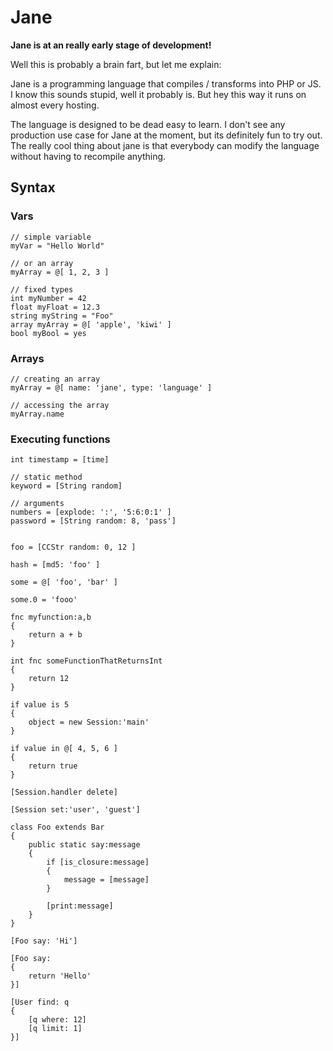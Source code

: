 Jane
====

**Jane is at an really early stage of development!**

Well this is probably a brain fart, but let me explain:

Jane is a programming language that compiles / transforms into PHP or JS. I know this sounds stupid, well it probably is. But hey this way it runs on almost every hosting.

The language is designed to be dead easy to learn. I don't see any production use case for Jane at the moment, but its definitely fun to try out. The really cool thing about jane is that everybody can modify the language without having to recompile anything.

## Syntax

### Vars

```
// simple variable
myVar = "Hello World"

// or an array
myArray = @[ 1, 2, 3 ]

// fixed types
int myNumber = 42
float myFloat = 12.3
string myString = "Foo"
array myArray = @[ 'apple', 'kiwi' ]
bool myBool = yes
```

### Arrays

```
// creating an array
myArray = @[ name: 'jane', type: 'language' ]

// accessing the array
myArray.name
```

### Executing functions
```
int timestamp = [time]

// static method
keyword = [String random]

// arguments
numbers = [explode: ':', '5:6:0:1' ]
password = [String random: 8, 'pass']

```

```

foo = [CCStr random: 0, 12 ]

hash = [md5: 'foo' ]

some = @[ 'foo', 'bar' ]

some.0 = 'fooo'

fnc myfunction:a,b 
{
	return a + b
}

int fnc someFunctionThatReturnsInt
{
	return 12
}

if value is 5
{
	object = new Session:'main'
}

if value in @[ 4, 5, 6 ]
{
	return true
}

[Session.handler delete]

[Session set:'user', 'guest']

class Foo extends Bar
{
	public static say:message
	{
		if [is_closure:message]
		{
			message = [message]
		}

		[print:message]
	}
}

[Foo say: 'Hi']

[Foo say:
{
	return 'Hello'
}]

[User find: q 
{
	[q where: 12]
	[q limit: 1]
}]

```
